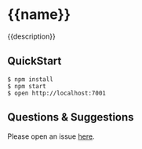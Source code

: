 # {{name}}

{{description}}

## QuickStart

```shell
$ npm install
$ npm start
$ open http://localhost:7001
```

## Questions & Suggestions

Please open an issue [here](https://github.com/eggjs/egg/issues).

